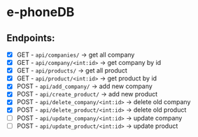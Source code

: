# e-phoneDB

## Endpoints:
- [X] GET - `api/companies/` -> get all company
- [X] GET - `api/company/<int:id>` -> get company by id
- [X] GET - `api/products/` -> get all product
- [X] GET - `api/product/<int:id>` -> get product by id
- [X] POST - `api/add_company/` -> add new company
- [X] POST - `api/create_product/` -> add new product
- [X] POST - `api/delete_company/<int:id>` -> delete old company
- [X] POST - `api/delete_product/<int:id>` -> delete old product
- [ ] POST - `api/update_company/<int:id>` -> update company
- [ ] POST - `api/update_product/<int:id>` -> update product